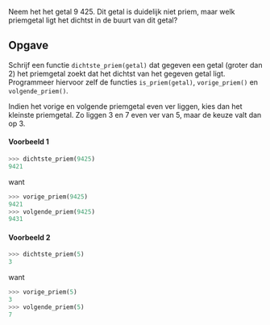 Neem het het getal 9 425. Dit getal is duidelijk niet priem, maar welk priemgetal ligt het dichtst in de buurt van dit getal?

## Opgave

Schrijf een functie `dichtste_priem(getal)` dat gegeven een getal (groter dan 2) het priemgetal zoekt dat het dichtst van het gegeven getal ligt. Programmeer hiervoor zelf de functies `is_priem(getal)`, `vorige_priem()` en `volgende_priem()`.

Indien het vorige en volgende priemgetal even ver liggen, kies dan het kleinste priemgetal. Zo liggen 3 en 7 even ver van 5, maar de keuze valt dan op 3.

#### Voorbeeld 1

```python
>>> dichtste_priem(9425)
9421
```
want
```python
>>> vorige_priem(9425)
9421
>>> volgende_priem(9425)
9431
```

#### Voorbeeld 2

```python
>>> dichtste_priem(5)
3
```
want
```python
>>> vorige_priem(5)
3
>>> volgende_priem(5)
7
```

